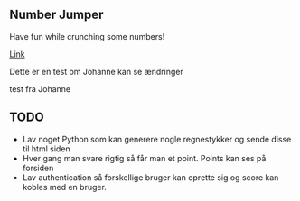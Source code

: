 ## Number Jumper 

Have fun while crunching some numbers! 

[Link](http://node-express-env.eba-4hpmkskg.us-east-2.elasticbeanstalk.com/)

Dette er en test om Johanne kan se ændringer 

test fra Johanne

## TODO

- Lav noget Python som kan generere nogle regnestykker og sende disse til html siden 
- Hver gang man svare rigtig så får man et point. Points kan ses på forsiden 
- Lav authentication så forskellige bruger kan oprette sig og score kan kobles med en bruger. 
